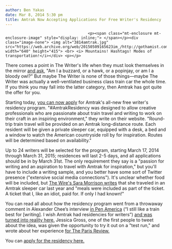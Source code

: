 ```yaml
---
author: Ben Yakas
date: Mar 8, 2014 5:30 pm
title: Amtrak Now Accepting Applications For Free Writer's Residency
---
```


	
										<p><span class="mt-enclosure mt-enclosure-image" style="display: inline;"> </span></p><div class="image-none"> <img alt="3814amtrak.jpg" src="https://web.archive.org/web/20150509165623im_/http://gothamist.com/attachments/byakas/3814amtrak.jpg" width="640" height="415"> <br> <i> Mountains! Hashtags! Modes of transportation!</i></div> <p></p>

<p>There comes a point in The Writer&apos;s life when they must look themselves in the mirror <a href="https://web.archive.org/web/20150509165623/http://www.wordsonimages.com/photo?id=103055-Ernest+hemingway+novelist+a+se">and ask</a>, &quot;Am I a buzzard, or a hawk, or a popinjay, or am I a bloody owl?&quot; But maybe The Writer is none of those things&#x2014;maybe The Writer was actually a well-ventilated business class train car the whole time. If you think you may fall into the latter category, then Amtrak has got quite the offer for you.</p>

<p>Starting today, <a href="https://web.archive.org/web/20150509165623/http://blog.amtrak.com/2014/03/amtrak-residency-for-writers/">you can now apply</a> for Amtrak&apos;s all-new free writer&apos;s residency program. &quot;#AmtrakResidency was designed to allow creative professionals who are passionate about train travel and writing to work on their craft in an inspiring environment,&quot; they write on their website. &quot;Round-trip train travel will be provided on an Amtrak long-distance route. Each resident will be given a private sleeper car, equipped with a desk, a bed and a window to watch the American countryside roll by for inspiration. Routes will be determined based on availability.&quot;</p>

<p>Up to 24 writers will be selected for the program, starting March 17, 2014 through March 31, 2015; residences will last 2-5 days, and all applications should be in by March 31st. The only requirement they say is a &quot;passion for writing and an aspiration to travel with Amtrak for inspiration,&quot; but you&apos;ll have to include a writing sample, and you better have some sort of Twitter presence (&quot;extensive social media connections&quot;). It&apos;s unclear whether food will be included, but <a href="https://web.archive.org/web/20150509165623/http://www.thewire.com/culture/2014/03/amtrak-residency-writers-now-accepting-applications/358965/">The Wire&apos;s Sara Morrison writes</a> that she traveled in an Amtrak sleeper car last year and &quot;meals were included as part of the ticket. A ticket that I, like an idiot, paid for. If only I had known!&quot;</p>

<p>You can read all about how the residency program went from a throwaway comment in Alexander Chee&#x2019;s interview <a href="https://web.archive.org/web/20150509165623/http://www.pen.org/interview/pen-ten-alexander-chee">in Pen America</a> (&#x201C;I still like a train best for [writing]. I wish Amtrak had residencies for writers&#x201D;) <a href="https://web.archive.org/web/20150509165623/http://www.thewire.com/culture/2014/02/inside-amtraks-absolutely-awesome-plan-give-free-rides-writers/358332/">and was turned into reality here.</a> Jessica Gross, one of the first people to tweet about the idea, was given the opportunity to try it out on a &quot;test run,&quot; and wrote about her experience <a href="https://web.archive.org/web/20150509165623/http://www.theparisreview.org/blog/2014/02/19/writing-the-lake-shore-limited/">for The Paris Review.</a> </p>

<p>You can <a href="https://web.archive.org/web/20150509165623/http://blog.amtrak.com/amtrakresidency/">apply for the residency here.</a> </p>					
										
									
				